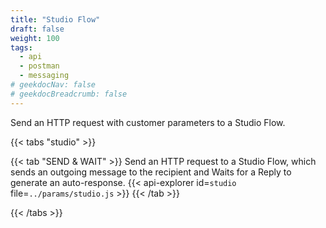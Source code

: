 ```yaml
---
title: "Studio Flow"
draft: false
weight: 100
tags:
  - api
  - postman
  - messaging
# geekdocNav: false
# geekdocBreadcrumb: false
---
```


Send an HTTP request with customer parameters to a Studio Flow.

{{< tabs "studio" >}}

{{< tab "SEND & WAIT" >}}
Send an HTTP request to a Studio Flow, which sends an outgoing message to the recipient and Waits for a Reply to generate an auto-response. 
{{< api-explorer id=`studio` file=`../params/studio.js` >}}
{{< /tab >}}

{{< /tabs >}}

